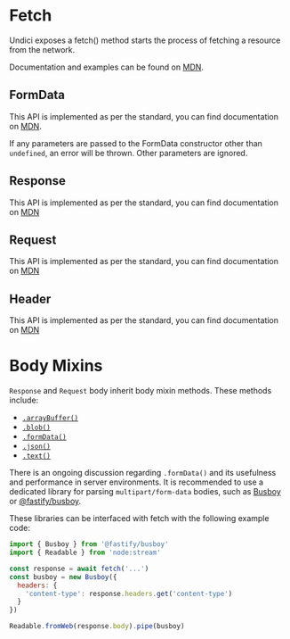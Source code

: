 # Fetch

Undici exposes a fetch() method starts the process of fetching a resource from the network.

Documentation and examples can be found on [MDN](https://developer.mozilla.org/en-US/docs/Web/API/fetch).

## FormData

This API is implemented as per the standard, you can find documentation on [MDN](https://developer.mozilla.org/en-US/docs/Web/API/FormData).

If any parameters are passed to the FormData constructor other than `undefined`, an error will be thrown. Other parameters are ignored.

## Response

This API is implemented as per the standard, you can find documentation on [MDN](https://developer.mozilla.org/en-US/docs/Web/API/Response)

## Request

This API is implemented as per the standard, you can find documentation on [MDN](https://developer.mozilla.org/en-US/docs/Web/API/Request)

## Header

This API is implemented as per the standard, you can find documentation on [MDN](https://developer.mozilla.org/en-US/docs/Web/API/Headers)

# Body Mixins

`Response` and `Request` body inherit body mixin methods. These methods include:

- [`.arrayBuffer()`](https://fetch.spec.whatwg.org/#dom-body-arraybuffer)
- [`.blob()`](https://fetch.spec.whatwg.org/#dom-body-blob)
- [`.formData()`](https://fetch.spec.whatwg.org/#dom-body-formdata)
- [`.json()`](https://fetch.spec.whatwg.org/#dom-body-json)
- [`.text()`](https://fetch.spec.whatwg.org/#dom-body-text)

There is an ongoing discussion regarding `.formData()` and its usefulness and performance in server environments. It is recommended to use a dedicated library for parsing `multipart/form-data` bodies, such as [Busboy](https://www.npmjs.com/package/busboy) or [@fastify/busboy](https://www.npmjs.com/package/@fastify/busboy).

These libraries can be interfaced with fetch with the following example code:

```mjs
import { Busboy } from '@fastify/busboy'
import { Readable } from 'node:stream'

const response = await fetch('...')
const busboy = new Busboy({
  headers: {
    'content-type': response.headers.get('content-type')
  }
})

Readable.fromWeb(response.body).pipe(busboy)
```
